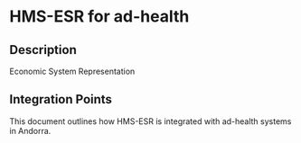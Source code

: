 # HMS-ESR for ad-health

## Description

Economic System Representation

## Integration Points

This document outlines how HMS-ESR is integrated with ad-health systems in Andorra.
